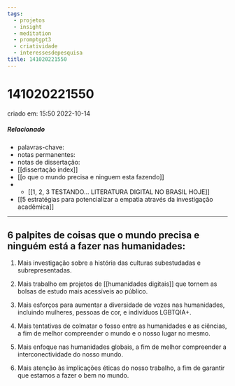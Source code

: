 ```yaml
---
tags:
  - projetos
  - insight
  - meditation
  - promptgpt3
  - criatividade
  - interessesdepesquisa
title: 141020221550
---
```


# 141020221550

criado em: 15:50 2022-10-14

##### Relacionado

- palavras-chave:  
- notas permanentes: 
- notas de dissertação:
- [[dissertação index]]
- [[o que o mundo precisa e ninguem esta fazendo]]
- - [[1, 2, 3 TESTANDO... LITERATURA DIGITAL NO BRASIL HOJE]]
- [[5 estratégias para potencializar a empatia através da investigação acadêmica]]

---

## 6 palpites de coisas que o mundo precisa e ninguém está a fazer nas humanidades:

1. Mais investigação sobre a história das culturas subestudadas e subrepresentadas.

2. Mais trabalho em projetos de [[humanidades digitais]] que tornem as bolsas de estudo mais acessíveis ao público.

3. Mais esforços para aumentar a diversidade de vozes nas humanidades, incluindo mulheres, pessoas de cor, e indivíduos LGBTQIA+.

4. Mais tentativas de colmatar o fosso entre as humanidades e as ciências, a fim de melhor compreender o mundo e o nosso lugar no mesmo.

5. Mais enfoque nas humanidades globais, a fim de melhor compreender a interconectividade do nosso mundo.

6. Mais atenção às implicações éticas do nosso trabalho, a fim de garantir que estamos a fazer o bem no mundo.
